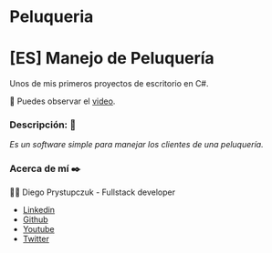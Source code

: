 # Peluqueria


# [ES] Manejo de Peluquería
Unos de mis primeros proyectos de escritorio en C#. 

:movie_camera: Puedes observar el [video](https://youtu.be/venyxoI--KQ).

### Descripción: :rocket:
_Es un software simple para manejar los clientes de una peluquería._

### Acerca de mí ✒️
:man_technologist: Diego Prystupczuk - Fullstack developer 
- [Linkedin](https://www.linkedin.com/in/diegoprystupczuk/)
- [Github](https://github.com/drprystupczuk)
- [Youtube](https://www.youtube.com/channel/UCSeVAET6K1b8HLVULdzluXg)
- [Twitter](https://twitter.com/DPrystupczuk)
